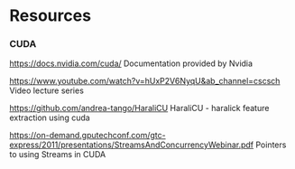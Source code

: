 # Resources 
### CUDA
  https://docs.nvidia.com/cuda/
  Documentation provided by Nvidia
  
  https://www.youtube.com/watch?v=hUxP2V6NyqU&ab_channel=cscsch
  Video lecture series
  
  https://github.com/andrea-tango/HaraliCU
  HaraliCU - haralick feature extraction using cuda
	
  https://on-demand.gputechconf.com/gtc-express/2011/presentations/StreamsAndConcurrencyWebinar.pdf
  Pointers to using Streams in CUDA
